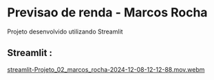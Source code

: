 # Previsao de renda - Marcos Rocha

Projeto desenvolvido utilizando Streamlit



## Streamlit :
[streamlit-Projeto_02_marcos_rocha-2024-12-08-12-12-88.mov.webm](https://github.com/user-attachments/assets/4f6c35c3-64f8-4f01-9aab-8edd90ca1ccd)



